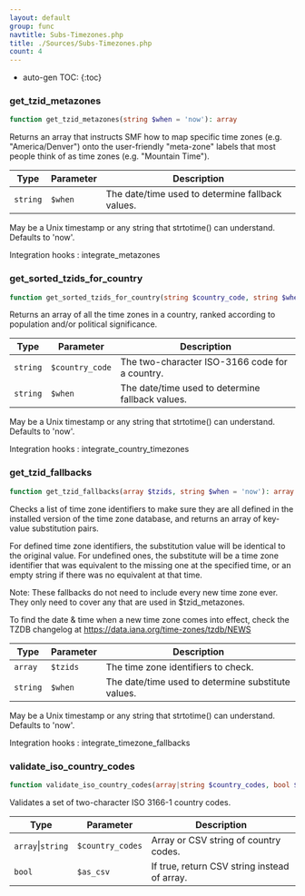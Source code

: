 ```yaml
---
layout: default
group: func
navtitle: Subs-Timezones.php
title: ./Sources/Subs-Timezones.php
count: 4
---
```

* auto-gen TOC:
{:toc}
### get_tzid_metazones

```php
function get_tzid_metazones(string $when = 'now'): array
```
Returns an array that instructs SMF how to map specific time zones
(e.g. "America/Denver") onto the user-friendly "meta-zone" labels that
most people think of as time zones (e.g. "Mountain Time").



Type|Parameter|Description
---|---|---
`string`|`$when`|The date/time used to determine fallback values.
May be a Unix timestamp or any string that strtotime() can understand.
Defaults to 'now'.

Integration hooks
: integrate_metazones

### get_sorted_tzids_for_country

```php
function get_sorted_tzids_for_country(string $country_code, string $when = 'now'): array
```
Returns an array of all the time zones in a country, ranked according
to population and/or political significance.



Type|Parameter|Description
---|---|---
`string`|`$country_code`|The two-character ISO-3166 code for a country.
`string`|`$when`|The date/time used to determine fallback values.
May be a Unix timestamp or any string that strtotime() can understand.
Defaults to 'now'.

Integration hooks
: integrate_country_timezones

### get_tzid_fallbacks

```php
function get_tzid_fallbacks(array $tzids, string $when = 'now'): array
```
Checks a list of time zone identifiers to make sure they are all defined in
the installed version of the time zone database, and returns an array of
key-value substitution pairs.

For defined time zone identifiers, the substitution value will be identical
to the original value. For undefined ones, the substitute will be a time zone
identifier that was equivalent to the missing one at the specified time, or
an empty string if there was no equivalent at that time.

Note: These fallbacks do not need to include every new time zone ever. They
only need to cover any that are used in $tzid_metazones.

To find the date & time when a new time zone comes into effect, check
the TZDB changelog at https://data.iana.org/time-zones/tzdb/NEWS

Type|Parameter|Description
---|---|---
`array`|`$tzids`|The time zone identifiers to check.
`string`|`$when`|The date/time used to determine substitute values.
May be a Unix timestamp or any string that strtotime() can understand.
Defaults to 'now'.

Integration hooks
: integrate_timezone_fallbacks

### validate_iso_country_codes

```php
function validate_iso_country_codes(array|string $country_codes, bool $as_csv = false): array|string
```
Validates a set of two-character ISO 3166-1 country codes.



Type|Parameter|Description
---|---|---
`array`&#124;`string`|`$country_codes`|Array or CSV string of country codes.
`bool`|`$as_csv`|If true, return CSV string instead of array.

